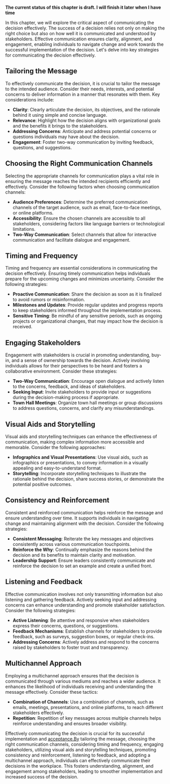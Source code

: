 **The current status of this chapter is draft. I will finish it later when I have time**

In this chapter, we will explore the critical aspect of communicating the decision effectively. The success of a decision relies not only on making the right choice but also on how well it is communicated and understood by stakeholders. Effective communication ensures clarity, alignment, and engagement, enabling individuals to navigate change and work towards the successful implementation of the decision. Let's delve into key strategies for communicating the decision effectively.

Tailoring the Message
---------------------

To effectively communicate the decision, it is crucial to tailor the message to the intended audience. Consider their needs, interests, and potential concerns to deliver information in a manner that resonates with them. Key considerations include:

* **Clarity**: Clearly articulate the decision, its objectives, and the rationale behind it using simple and concise language.
* **Relevance**: Highlight how the decision aligns with organizational goals and the benefits it brings to the stakeholders.
* **Addressing Concerns**: Anticipate and address potential concerns or questions individuals may have about the decision.
* **Engagement**: Foster two-way communication by inviting feedback, questions, and suggestions.

Choosing the Right Communication Channels
-----------------------------------------

Selecting the appropriate channels for communication plays a vital role in ensuring the message reaches the intended recipients efficiently and effectively. Consider the following factors when choosing communication channels:

* **Audience Preferences**: Determine the preferred communication channels of the target audience, such as email, face-to-face meetings, or online platforms.
* **Accessibility**: Ensure the chosen channels are accessible to all stakeholders, considering factors like language barriers or technological limitations.
* **Two-Way Communication**: Select channels that allow for interactive communication and facilitate dialogue and engagement.

Timing and Frequency
--------------------

Timing and frequency are essential considerations in communicating the decision effectively. Ensuring timely communication helps individuals prepare for the upcoming changes and minimizes uncertainty. Consider the following strategies:

* **Proactive Communication**: Share the decision as soon as it is finalized to avoid rumors or misinformation.
* **Milestones and Updates**: Provide regular updates and progress reports to keep stakeholders informed throughout the implementation process.
* **Sensitive Timing**: Be mindful of any sensitive periods, such as ongoing projects or organizational changes, that may impact how the decision is received.

Engaging Stakeholders
---------------------

Engagement with stakeholders is crucial in promoting understanding, buy-in, and a sense of ownership towards the decision. Actively involving individuals allows for their perspectives to be heard and fosters a collaborative environment. Consider these strategies:

* **Two-Way Communication**: Encourage open dialogue and actively listen to the concerns, feedback, and ideas of stakeholders.
* **Seeking Input**: Invite stakeholders to provide input or suggestions during the decision-making process if appropriate.
* **Town Hall Meetings**: Organize town hall meetings or group discussions to address questions, concerns, and clarify any misunderstandings.

Visual Aids and Storytelling
----------------------------

Visual aids and storytelling techniques can enhance the effectiveness of communication, making complex information more accessible and memorable. Consider the following approaches:

* **Infographics and Visual Presentations**: Use visual aids, such as infographics or presentations, to convey information in a visually appealing and easy-to-understand format.
* **Storytelling**: Incorporate storytelling techniques to illustrate the rationale behind the decision, share success stories, or demonstrate the potential positive outcomes.

Consistency and Reinforcement
-----------------------------

Consistent and reinforced communication helps reinforce the message and ensure understanding over time. It supports individuals in navigating change and maintaining alignment with the decision. Consider the following strategies:

* **Consistent Messaging**: Reiterate the key messages and objectives consistently across various communication touchpoints.
* **Reinforce the Why**: Continually emphasize the reasons behind the decision and its benefits to maintain clarity and motivation.
* **Leadership Support**: Ensure leaders consistently communicate and reinforce the decision to set an example and create a unified front.

Listening and Feedback
----------------------

Effective communication involves not only transmitting information but also listening and gathering feedback. Actively seeking input and addressing concerns can enhance understanding and promote stakeholder satisfaction. Consider the following strategies:

* **Active Listening**: Be attentive and responsive when stakeholders express their concerns, questions, or suggestions.
* **Feedback Mechanisms**: Establish channels for stakeholders to provide feedback, such as surveys, suggestion boxes, or regular check-ins.
* **Addressing Concerns**: Actively address and respond to the concerns raised by stakeholders to foster trust and transparency.

Multichannel Approach
---------------------

Employing a multichannel approach ensures that the decision is communicated through various mediums and reaches a wider audience. It enhances the likelihood of individuals receiving and understanding the message effectively. Consider these tactics:

* **Combination of Channels**: Use a combination of channels, such as emails, meetings, presentations, and online platforms, to reach different stakeholders effectively.
* **Repetition**: Repetition of key messages across multiple channels helps reinforce understanding and ensures broader visibility.

Effectively communicating the decision is crucial for its successful implementation and [acceptance.By](http://acceptance.By) tailoring the message, choosing the right communication channels, considering timing and frequency, engaging stakeholders, utilizing visual aids and storytelling techniques, promoting consistency and reinforcement, listening to feedback, and adopting a multichannel approach, individuals can effectively communicate their decisions in the workplace. This fosters understanding, alignment, and engagement among stakeholders, leading to smoother implementation and increased success of the decision.
